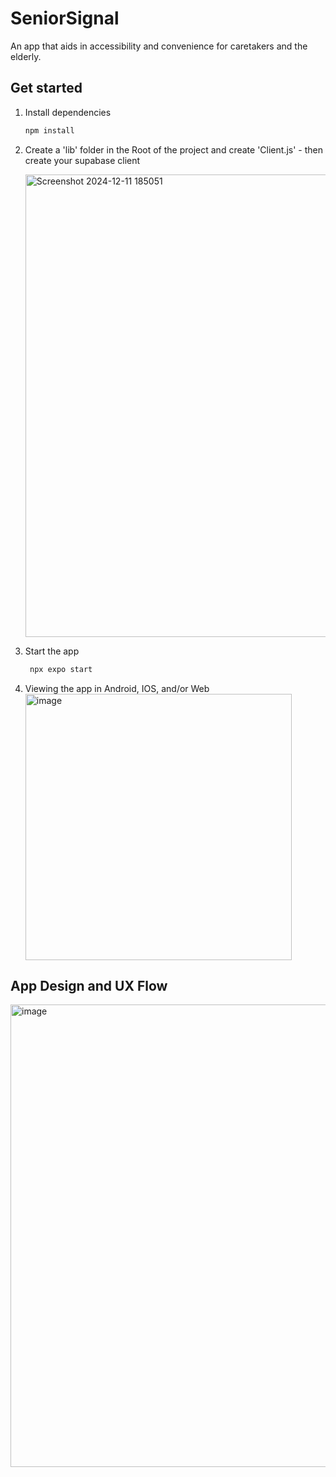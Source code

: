 # SeniorSignal #

An app that aids in accessibility and convenience for caretakers and the elderly.

## Get started

1. Install dependencies

   ```bash
   npm install
   ```
2. Create a 'lib' folder in the Root of the project and create 'Client.js' - then create your supabase client 
   
   <img width="740" alt="Screenshot 2024-12-11 185051" src="https://github.com/user-attachments/assets/a55f40b4-1da0-405e-9a0b-625592e9c3a3" />

3. Start the app

   ```bash
    npx expo start
   ```

4. Viewing the app in Android, IOS, and/or Web \
   <img width="426" alt="image" src="https://github.com/user-attachments/assets/a0d7f1a3-0f40-4e21-8acc-129ae27c8f3d">

## App Design and UX Flow
<img width="740" alt="image" src="https://github.com/user-attachments/assets/16311632-1f69-4740-9005-34b97ffa4b59">

